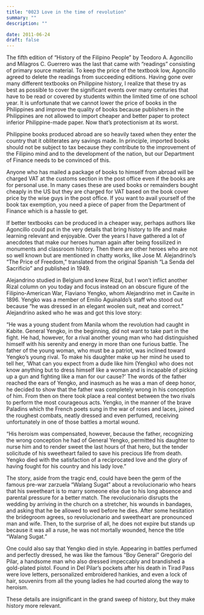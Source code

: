 ```yaml
---
title: "0023 Love in the time of revolution"
summary: ""
description: ""

date: 2011-06-24
draft: false
---
```


The fifth edition of “History of the Filipino People” by Teodoro A. Agoncillo and Milagros C. Guerrero was the last that came with “readings” consisting of primary source material. To keep the price of the textbook low, Agoncillo agreed to delete the readings from succeeding editions. Having gone over many different textbooks on Philippine history, I realize that these try as best as possible to cover the significant events over many centuries that have to be read or covered by students within the limited time of one school year. It is unfortunate that we cannot lower the price of books in the Philippines and improve the quality of books because publishers in the Philippines are not allowed to import cheaper and better paper to protect inferior Philippine-made paper. Now that’s protectionism at its worst.

Philippine books produced abroad are so heavily taxed when they enter the country that it obliterates any savings made. In principle, imported books should not be subject to tax because they contribute to the improvement of the Filipino mind and to the development of the nation, but our Department of Finance needs to be convinced of this.

Anyone who has mailed a package of books to himself from abroad will be charged VAT at the customs section in the post office even if the books are for personal use. In many cases these are used books or remainders bought cheaply in the US but they are charged for VAT based on the book cover price by the wise guys in the post office. If you want to avail yourself of the book tax exemption, you need a piece of paper from the Department of Finance which is a hassle to get.

If better textbooks can be produced in a cheaper way, perhaps authors like Agoncillo could put in the very details that bring history to life and make learning relevant and enjoyable. Over the years I have gathered a lot of anecdotes that make our heroes human again after being fossilized in monuments and classroom history. Then there are other heroes who are not so well known but are mentioned in chatty works, like Jose M. Alejandrino’s “The Price of Freedom,” translated from the original Spanish “La Senda del Sacrificio” and published in 1949.

Alejandrino studied in Belgium and knew Rizal, but I won’t inflict another Rizal column on you today and focus instead on an obscure figure of the Filipino-American War, Flaviano Yengko, whom Alejandrino met in Cavite in 1896. Yengko was a member of Emilio Aguinaldo’s staff who stood out because “he was dressed in an elegant woolen suit, neat and correct.” Alejandrino asked who he was and got this love story:

“He was a young student from Manila whom the revolution had caught in Kabite. General Yengko, in the beginning, did not want to take part in the fight. He had, however, for a rival another young man who had distinguished himself with his serenity and energy in more than one furious battle. The father of the young woman, who must be a patriot, was inclined toward Yengko’s young rival. To make his daughter make up her mind he used to tell her, ‘What can you expect from a dude like him (Yengko) who does not know anything but to dress himself like a woman and is incapable of picking up a gun and fighting like a man for our cause?’ The words of the father reached the ears of Yengko, and inasmuch as he was a man of deep honor, he decided to show that the father was completely wrong in his conception of him. From then on there took place a real contest between the two rivals to perform the most courageous acts. Yengko, in the manner of the brave Paladins which the French poets sung in the war of roses and laces, joined the roughest combats, neatly dressed and even perfumed, receiving unfortunately in one of those battles a mortal wound.

“His heroism was compensated, however, because the father, recognizing the wrong conception he had of General Yengko, permitted his daughter to nurse him and to render sweet the last hours of that hero, but the tender solicitude of his sweetheart failed to save his precious life from death. Yengko died with the satisfaction of a reciprocated love and the glory of having fought for his country and his lady love.”

The story, aside from the tragic end, could have been the germ of the famous pre-war zarzuela “Walang Sugat” about a revolucionario who hears that his sweetheart is to marry someone else due to his long absence and parental pressure for a better match. The revolucionario disrupts the wedding by arriving in the church on a stretcher, his wounds in bandages, and asking that he be allowed to wed before he dies. After some hesitation the bridegroom agrees, so revolucionario and sweetheart are pronounced man and wife. Then, to the surprise of all, he does not expire but stands up because it was all a ruse, he was not mortally wounded, hence the title “Walang Sugat.”

One could also say that Yengko died in style. Appearing in battles perfumed and perfectly dressed, he was like the famous “Boy General” Gregorio del Pilar, a handsome man who also dressed impeccably and brandished a gold-plated pistol. Found in Del Pilar’s pockets after his death in Tirad Pass were love letters, personalized embroidered hankies, and even a lock of hair, souvenirs from all the young ladies he had courted along the way to heroism.

These details are insignificant in the grand sweep of history, but they make history more relevant.

